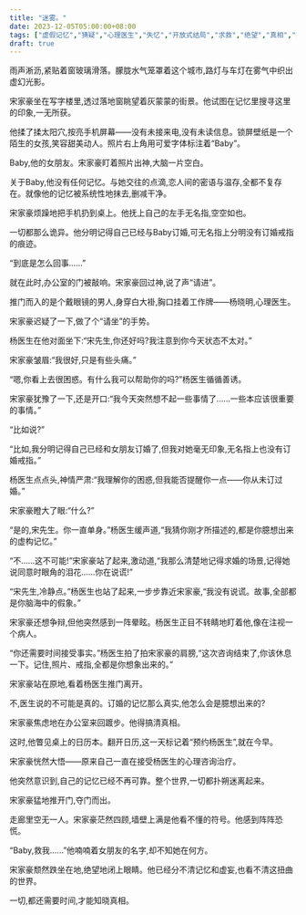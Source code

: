 ```yaml
---
title: "迷雾。"
date: 2023-12-05T05:00:00+08:00
tags: ["虚假记忆","猜疑","心理医生","失忆","开放式结局","求救","绝望","真相","操纵","空虚", "Claude"]
draft: true
--- 
```


雨声淅沥,紧贴着窗玻璃滑落。朦胧水气笼罩着这个城市,路灯与车灯在雾气中织出虚幻光影。

宋家豪坐在写字楼里,透过落地窗眺望着灰蒙蒙的街景。他试图在记忆里搜寻这里的印象,一无所获。

他揉了揉太阳穴,按亮手机屏幕——没有未接来电,没有未读信息。锁屏壁纸是一个陌生的女孩,笑容甜美动人。照片右上角用可爱字体标注着“Baby”。

Baby,他的女朋友。宋家豪盯着照片出神,大脑一片空白。

关于Baby,他没有任何记忆。与她交往的点滴,恋人间的密语与温存,全都不复存在。就像他的记忆被系统性地抹去,删减干净。

宋家豪烦躁地把手机扔到桌上。他抚上自己的左手无名指,空空如也。

一切都那么诡异。他分明记得自己已经与Baby订婚,可无名指上分明没有订婚戒指的痕迹。

“到底是怎么回事......”

就在此时,办公室的门被敲响。宋家豪回过神,说了声“请进”。

推门而入的是个戴眼镜的男人,身穿白大褂,胸口挂着工作牌——杨晓明,心理医生。

宋家豪迟疑了一下,做了个“请坐”的手势。

杨医生在他对面坐下:“宋先生,你还好吗?我注意到你今天状态不太对。”

宋家豪皱眉:“我很好,只是有些头痛。”

“嗯,你看上去很困惑。有什么我可以帮助你的吗?”杨医生循循善诱。

宋家豪犹豫了一下,还是开口:“我今天突然想不起一些事情了......一些本应该很重要的事情。”

“比如说?”

“比如,我分明记得自己已经和女朋友订婚了,但我对她毫无印象,无名指上也没有订婚戒指。”

杨医生点点头,神情严肃:“我理解你的困惑,但我能否提醒你一点——你从未订过婚。”

宋家豪瞪大了眼:“什么?”

“是的,宋先生。你一直单身。”杨医生缓声道,“我猜你刚才所描述的,都是你臆想出来的虚构记忆。”

“不......这不可能!”宋家豪站了起来,激动道,“我那么清楚地记得求婚的场景,记得她说同意时眼角的泪花......你在说谎!”

“宋先生,冷静点。”杨医生也站了起来,一步步靠近宋家豪,“我没有说谎。故事,全部都是你脑海中的假象。”

宋家豪还想争辩,但他突然感到一阵晕眩。杨医生正目不转睛地盯着他,像在注视一个病人。

“你还需要时间接受事实。”杨医生拍了拍宋家豪的肩膀,“这次咨询结束了,你该休息一下。记住,照片、戒指,全都是你想象出来的。”

宋家豪站在原地,看着杨医生推门离开。

不,医生说的不可能是真的。订婚的记忆那么真实,他怎么会是臆想出来的?

宋家豪焦虑地在办公室来回踱步。他得搞清真相。

这时,他瞥见桌上的日历本。翻开日历,这一天标记着“预约杨医生”,就在今早。

宋家豪恍然大悟——原来自己一直在接受杨医生的心理咨询治疗。

他突然意识到,自己的记忆已经不再可靠。整个世界,一切都扑朔迷离起来。

宋家豪猛地推开门,夺门而出。

走廊里空无一人。宋家豪茫然四顾,墙壁上满是他看不懂的符号。他感到阵阵恐慌。

“Baby,救我......”他喃喃着女朋友的名字,却不知她在何方。 

宋家豪颓然跌坐在地,绝望地闭上眼睛。他已经分不清记忆和虚妄,也看不清这扭曲的世界。

一切,都还需要时间,才能知晓真相。